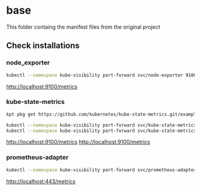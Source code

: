# base

This folder containg the manifest files from the original project

## Check installations

### node_exporter

```bash
kubectl --namespace kube-visibility port-forward svc/node-exporter 9100
```

[http://localhost:9100/metrics](http://localhost:9100/metrics)

### kube-state-metrics

```bash
kpt pkg get https://github.com/kubernetes/kube-state-metrics.git/examples/standard@v1.9.6 kube-state-metrics
```

```bash
kubectl --namespace kube-visibility port-forward svc/kube-state-metrics 8080
kubectl --namespace kube-visibility port-forward svc/kube-state-metrics 8081
```

[http://localhost:9100/metrics](http://localhost:8080/metrics)
[http://localhost:9100/metrics](http://localhost:8081/metrics)

### prometheus-adapter

```bash
kubectl --namespace kube-visibility port-forward svc/prometheus-adapter 443
```

[http://localhost:443/metrics](http://localhost:6443/metrics)